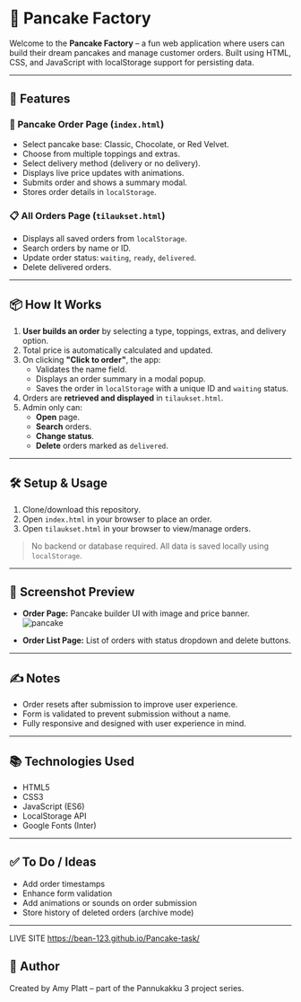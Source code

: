 # 🥞 Pancake Factory

Welcome to the **Pancake Factory** – a fun web application where users can build their dream pancakes and manage customer orders. Built using HTML, CSS, and JavaScript with localStorage support for persisting data.

---

## 🚀 Features

### 🧾 Pancake Order Page (`index.html`)

- Select pancake base: Classic, Chocolate, or Red Velvet.
- Choose from multiple toppings and extras.
- Select delivery method (delivery or no delivery).
- Displays live price updates with animations.
- Submits order and shows a summary modal.
- Stores order details in `localStorage`.

### 📋 All Orders Page (`tilaukset.html`)

- Displays all saved orders from `localStorage`.
- Search orders by name or ID.
- Update order status: `waiting`, `ready`, `delivered`.
- Delete delivered orders.

---

## 📦 How It Works

1. **User builds an order** by selecting a type, toppings, extras, and delivery option.
2. Total price is automatically calculated and updated.
3. On clicking **"Click to order"**, the app:
   - Validates the name field.
   - Displays an order summary in a modal popup.
   - Saves the order in `localStorage` with a unique ID and `waiting` status.
4. Orders are **retrieved and displayed** in `tilaukset.html`.
5. Admin only can:
   - **Open** page.
   - **Search** orders.
   - **Change status**.
   - **Delete** orders marked as `delivered`.

---

## 🛠️ Setup & Usage

1. Clone/download this repository.
2. Open `index.html` in your browser to place an order.
3. Open `tilaukset.html` in your browser to view/manage orders.

> No backend or database required. All data is saved locally using `localStorage`.

---

## 📸 Screenshot Preview

- **Order Page:** Pancake builder UI with image and price banner.
![pancake](https://github.com/user-attachments/assets/998d56fa-8833-4f4f-893b-8727eef15a6b)

- **Order List Page:** List of orders with status dropdown and delete buttons.

---

## ✍️ Notes

- Order resets after submission to improve user experience.
- Form is validated to prevent submission without a name.
- Fully responsive and designed with user experience in mind.

---

## 📚 Technologies Used

- HTML5
- CSS3
- JavaScript (ES6)
- LocalStorage API
- Google Fonts (Inter)

---

## ✅ To Do / Ideas

- Add order timestamps
- Enhance form validation
- Add animations or sounds on order submission
- Store history of deleted orders (archive mode)

---

LIVE SITE https://bean-123.github.io/Pancake-task/

## 🧁 Author

Created by Amy Platt – part of the Pannukakku 3 project series.
